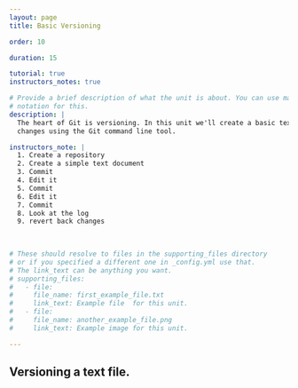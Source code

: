 ```yaml
---
layout: page 
title: Basic Versioning

order: 10 

duration: 15 

tutorial: true
instructors_notes: true

# Provide a brief description of what the unit is about. You can use markdown
# notation for this.
description: |
  The heart of Git is versioning. In this unit we'll create a basic text document. Make some changes and track those
  changes using the Git command line tool.

instructors_note: |
  1. Create a repository
  2. Create a simple text document
  3. Commit 
  4. Edit it
  5. Commit
  6. Edit it
  7. Commit
  8. Look at the log
  9. revert back changes
  

  
# These should resolve to files in the supporting_files directory
# or if you specified a different one in _config.yml use that.
# The link_text can be anything you want.
# supporting_files:
#   - file:
#     file_name: first_example_file.txt
#     link_text: Example file  for this unit.
#   - file:
#     file_name: another_example_file.png
#     link_text: Example image for this unit.

---
```


## Versioning a text file.




